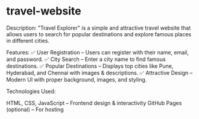 # travel-website
Description:
"Travel Explorer" is a simple and attractive travel website that allows users to search for popular destinations and explore famous places in different cities.

Features:
✅ User Registration – Users can register with their name, email, and password.
✅ City Search – Enter a city name to find famous destinations.
✅ Popular Destinations – Displays top cities like Pune, Hyderabad, and Chennai with images & descriptions.
✅ Attractive Design – Modern UI with proper background, images, and styling.

Technologies Used:

HTML, CSS, JavaScript – Frontend design & interactivity
GitHub Pages (optional) – For hosting
